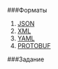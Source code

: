 ###Форматы
1. [JSON](http://www.json.org/json-ru.html)
2. [XML](https://www.w3schools.com/xml/)
3. [YAML](http://yaml.org/)
4. [PROTOBUF](https://developers.google.com/protocol-buffers/)

###Задание
